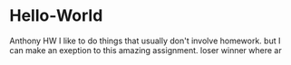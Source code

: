 # Hello-World
Anthony HW
I like to do things that usually don't involve homework. but I can make an exeption to this amazing assignment.
loser
winner
where ar
